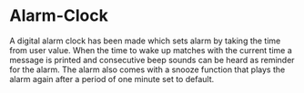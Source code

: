 # Alarm-Clock
A digital alarm clock has been made which sets alarm by taking the time from user value. When the time to wake up matches with the current time a message is printed and consecutive beep sounds can be heard as reminder for the alarm. The alarm also comes with a snooze function that plays the alarm again after a period of one minute set to default.   
